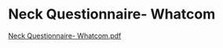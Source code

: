 # Neck Questionnaire- Whatcom

[Neck Questionnaire- Whatcom.pdf](Neck%20Questionnaire-%20Whatcom%20a6fa157438724340bd12e7fa84388eae/Neck_Questionnaire-_Whatcom.pdf)
